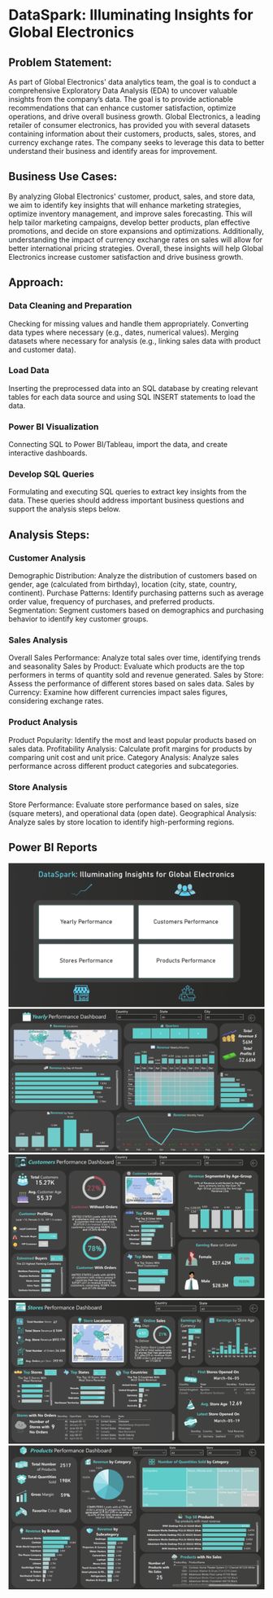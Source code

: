 
# DataSpark: Illuminating Insights for Global Electronics

## Problem Statement:
As part of Global Electronics' data analytics team, the goal is to conduct a comprehensive Exploratory Data Analysis (EDA) to uncover valuable insights from the company’s data. The goal is to provide actionable recommendations that can enhance customer satisfaction, optimize operations, and drive overall business growth.
Global Electronics, a leading retailer of consumer electronics, has provided you with several datasets containing information about their customers, products, sales, stores, and currency exchange rates. The company seeks to leverage this data to better understand their business and identify areas for improvement.

## Business Use Cases:
By analyzing Global Electronics' customer, product, sales, and store data, we aim to identify key insights that will enhance marketing strategies, optimize inventory management, and improve sales forecasting. This will help tailor marketing campaigns, develop better products, plan effective promotions, and decide on store expansions and optimizations. Additionally, understanding the impact of currency exchange rates on sales will allow for better international pricing strategies. Overall, these insights will help Global Electronics increase customer satisfaction and drive business growth.

## Approach:
### Data Cleaning and Preparation
Checking for missing values and handle them appropriately.
Converting data types where necessary (e.g., dates, numerical values).
Merging datasets where necessary for analysis (e.g., linking sales data with product and customer data).
### Load Data
Inserting the preprocessed data into an SQL database by creating relevant tables for each data source and using SQL INSERT statements to load the data.
### Power BI Visualization
 Connecting SQL to Power BI/Tableau, import the data, and create interactive dashboards.

### Develop SQL Queries
Formulating and executing SQL queries to extract key insights from the data. These queries should address important business questions and support the analysis steps below.

## Analysis Steps:

### Customer Analysis
Demographic Distribution: Analyze the distribution of customers based on gender, age (calculated from birthday), location (city, state, country, continent).
Purchase Patterns: Identify purchasing patterns such as average order value, frequency of purchases, and preferred products.
Segmentation: Segment customers based on demographics and purchasing behavior to identify key customer groups.
### Sales Analysis
Overall Sales Performance: Analyze total sales over time, identifying trends and seasonality
Sales by Product: Evaluate which products are the top performers in terms of quantity sold and revenue generated.
Sales by Store: Assess the performance of different stores based on sales data.
Sales by Currency: Examine how different currencies impact sales figures, considering exchange rates.
### Product Analysis
Product Popularity: Identify the most and least popular products based on sales data.
Profitability Analysis: Calculate profit margins for products by comparing unit cost and unit price.
Category Analysis: Analyze sales performance across different product categories and subcategories.
### Store Analysis
Store Performance: Evaluate store performance based on sales, size (square meters), and operational data (open date).
Geographical Analysis: Analyze sales by store location to identify high-performing regions.

## Power BI Reports 

![CHEESE!](DataSparkHP.png)
![CHEESE!](Yearly.png)
![CHEESE!](Customers.png)
![CHEESE!](Stores.png)
![CHEESE!](Product.png)


